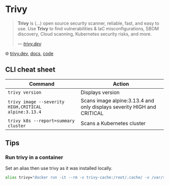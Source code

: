 # Trivy

> **Trivy** is (...) open source security scanner, reliable, fast, and easy to use. Use **Trivy** to find vulnerabilities & IaC misconfigurations, SBOM discovery, Cloud scanning, Kubernetes security risks, and more.
>
> &mdash; _[trivy.dev](https://trivy.dev/)_

🌐 [trivy.dev](https://trivy.dev/), [docs](https://aquasecurity.github.io/trivy), [code](https://github.com/aquasecurity/trivy)

## CLI cheat sheet

Command                                              | Action
-----------------------------------------------------|---------------------------
`trivy version`                                      | Displays version
`trivy image --severity HIGH,CRITICAL alpine:3.13.4` | Scans image alpine:3.13.4 and only displays severity HIGH and CRITICAL
`trivy k8s --report=summary cluster`                 | Scans a Kubernetes cluster

## Tips

### Run trivy in a container

Set an alias then use trivy as it was installed locally.

```bash
alias trivy="docker run -it --rm -v trivy-cache:/root/.cache/ -v /var/run/docker.sock:/var/run/docker.sock:ro -v $HOME/.kube/config:/root/.kube/config aquasec/trivy:latest"
```
